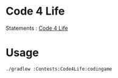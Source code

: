 # Code 4 Life

Statements : [Code 4 Life](https://www.codingame.com/multiplayer/bot-programming/code4life)

# Usage 

```bash
./gradlew :Contests:Code4Life:codingame
```